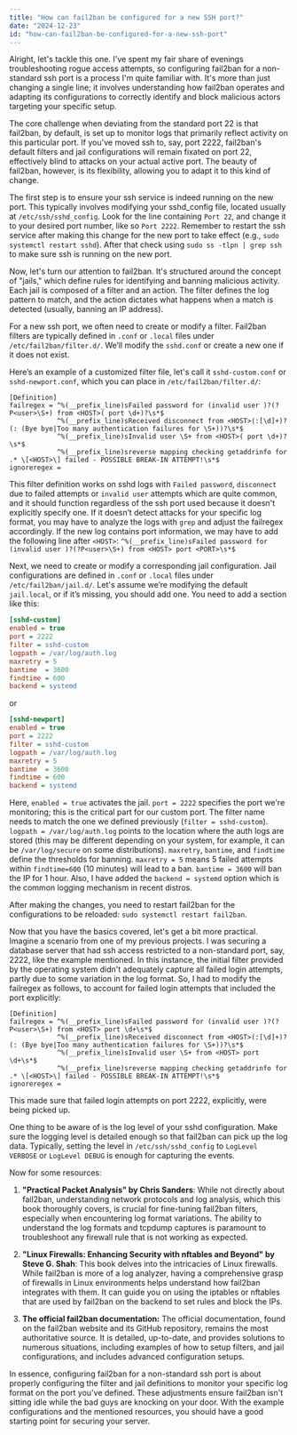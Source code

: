 ```yaml
---
title: "How can fail2ban be configured for a new SSH port?"
date: "2024-12-23"
id: "how-can-fail2ban-be-configured-for-a-new-ssh-port"
---
```


Alright, let's tackle this one. I've spent my fair share of evenings troubleshooting rogue access attempts, so configuring fail2ban for a non-standard ssh port is a process I'm quite familiar with. It's more than just changing a single line; it involves understanding how fail2ban operates and adapting its configurations to correctly identify and block malicious actors targeting your specific setup.

The core challenge when deviating from the standard port 22 is that fail2ban, by default, is set up to monitor logs that primarily reflect activity on this particular port. If you've moved ssh to, say, port 2222, fail2ban's default filters and jail configurations will remain fixated on port 22, effectively blind to attacks on your actual active port. The beauty of fail2ban, however, is its flexibility, allowing you to adapt it to this kind of change.

The first step is to ensure your ssh service is indeed running on the new port. This typically involves modifying your sshd_config file, located usually at `/etc/ssh/sshd_config`. Look for the line containing `Port 22`, and change it to your desired port number, like so `Port 2222`. Remember to restart the ssh service after making this change for the new port to take effect (e.g., `sudo systemctl restart sshd`). After that check using `sudo ss -tlpn | grep ssh` to make sure ssh is running on the new port.

Now, let's turn our attention to fail2ban. It's structured around the concept of "jails," which define rules for identifying and banning malicious activity. Each jail is composed of a filter and an action. The filter defines the log pattern to match, and the action dictates what happens when a match is detected (usually, banning an IP address).

For a new ssh port, we often need to create or modify a filter. Fail2ban filters are typically defined in `.conf` or `.local` files under `/etc/fail2ban/filter.d/`. We’ll modify the `sshd.conf` or create a new one if it does not exist.

Here’s an example of a customized filter file, let's call it `sshd-custom.conf` or `sshd-newport.conf`, which you can place in `/etc/fail2ban/filter.d/`:

```
[Definition]
failregex = ^%(__prefix_line)sFailed password for (invalid user )?(?P<user>\S+) from <HOST>( port \d+)?\s*$
            ^%(__prefix_line)sReceived disconnect from <HOST>(:[\d]+)?(: (Bye bye|Too many authentication failures for \S+))?\s*$
            ^%(__prefix_line)sInvalid user \S+ from <HOST>( port \d+)?\s*$
            ^%(__prefix_line)sreverse mapping checking getaddrinfo for .* \[<HOST>\] failed - POSSIBLE BREAK-IN ATTEMPT!\s*$
ignoreregex =
```
This filter definition works on sshd logs with `Failed password`, `disconnect` due to failed attempts or `invalid user` attempts which are quite common, and it should function regardless of the ssh port used because it doesn't explicitly specify one. If it doesn’t detect attacks for your specific log format, you may have to analyze the logs with `grep` and adjust the failregex accordingly. If the new log contains port information, we may have to add the following line after `<HOST>`:
`^%(__prefix_line)sFailed password for (invalid user )?(?P<user>\S+) from <HOST> port <PORT>\s*$`

Next, we need to create or modify a corresponding jail configuration. Jail configurations are defined in `.conf` or `.local` files under `/etc/fail2ban/jail.d/`. Let's assume we’re modifying the default `jail.local`, or if it’s missing, you should add one. You need to add a section like this:

```ini
[sshd-custom]
enabled = true
port = 2222
filter = sshd-custom
logpath = /var/log/auth.log
maxretry = 5
bantime  = 3600
findtime = 600
backend = systemd
```

or

```ini
[sshd-newport]
enabled = true
port = 2222
filter = sshd-custom
logpath = /var/log/auth.log
maxretry = 5
bantime  = 3600
findtime = 600
backend = systemd
```

Here, `enabled = true` activates the jail. `port = 2222` specifies the port we're monitoring; this is the critical part for our custom port. The filter name needs to match the one we defined previously (`filter = sshd-custom`). `logpath = /var/log/auth.log` points to the location where the auth logs are stored (this may be different depending on your system, for example, it can be `/var/log/secure` on some distributions). `maxretry`, `bantime`, and `findtime` define the thresholds for banning. `maxretry = 5` means 5 failed attempts within `findtime=600` (10 minutes) will lead to a ban. `bantime = 3600` will ban the IP for 1 hour. Also, I have added the `backend = systemd` option which is the common logging mechanism in recent distros.

After making the changes, you need to restart fail2ban for the configurations to be reloaded:
`sudo systemctl restart fail2ban`.

Now that you have the basics covered, let's get a bit more practical. Imagine a scenario from one of my previous projects. I was securing a database server that had ssh access restricted to a non-standard port, say, 2222, like the example mentioned. In this instance, the initial filter provided by the operating system didn't adequately capture all failed login attempts, partly due to some variation in the log format. So, I had to modify the failregex as follows, to account for failed login attempts that included the port explicitly:
```
[Definition]
failregex = ^%(__prefix_line)sFailed password for (invalid user )?(?P<user>\S+) from <HOST> port \d+\s*$
            ^%(__prefix_line)sReceived disconnect from <HOST>(:[\d]+)?(: (Bye bye|Too many authentication failures for \S+))?\s*$
            ^%(__prefix_line)sInvalid user \S+ from <HOST> port \d+\s*$
            ^%(__prefix_line)sreverse mapping checking getaddrinfo for .* \[<HOST>\] failed - POSSIBLE BREAK-IN ATTEMPT!\s*$
ignoreregex =
```
This made sure that failed login attempts on port 2222, explicitly, were being picked up.

One thing to be aware of is the log level of your sshd configuration. Make sure the logging level is detailed enough so that fail2ban can pick up the log data. Typically, setting the level in `/etc/ssh/sshd_config` to `LogLevel VERBOSE` or `LogLevel DEBUG` is enough for capturing the events.

Now for some resources:

1.  **"Practical Packet Analysis" by Chris Sanders**: While not directly about fail2ban, understanding network protocols and log analysis, which this book thoroughly covers, is crucial for fine-tuning fail2ban filters, especially when encountering log format variations. The ability to understand the log formats and tcpdump captures is paramount to troubleshoot any firewall rule that is not working as expected.

2.  **"Linux Firewalls: Enhancing Security with nftables and Beyond" by Steve G. Shah**: This book delves into the intricacies of Linux firewalls. While fail2ban is more of a log analyzer, having a comprehensive grasp of firewalls in Linux environments helps understand how fail2ban integrates with them. It can guide you on using the iptables or nftables that are used by fail2ban on the backend to set rules and block the IPs.

3.  **The official fail2ban documentation:** The official documentation, found on the fail2ban website and its GitHub repository, remains the most authoritative source. It is detailed, up-to-date, and provides solutions to numerous situations, including examples of how to setup filters, and jail configurations, and includes advanced configuration setups.

In essence, configuring fail2ban for a non-standard ssh port is about properly configuring the filter and jail definitions to monitor your specific log format on the port you've defined. These adjustments ensure fail2ban isn't sitting idle while the bad guys are knocking on your door. With the example configurations and the mentioned resources, you should have a good starting point for securing your server.
